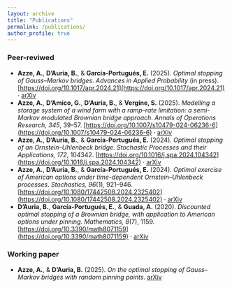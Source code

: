 ```yaml
---
layout: archive
title: "Publications"
permalink: /publications/
author_profile: true
---
```


### Peer-reviwed  
  
  * **Azze, A.**, **D’Auria, B.**, & **García-Portugués, E.** (2025). *Optimal stopping of Gauss–Markov bridges*. _Advances in Applied Probability_ (in press). [https://doi.org/10.1017/apr.2024.21](https://doi.org/10.1017/apr.2024.21) · [arXiv](https://arxiv.org/abs/2211.05835)
  * **Azze, A.**, **D’Amico, G.**, **D’Auria, B.**, & **Vergine, S.** (2025). *Modelling a storage system of a wind farm with a ramp-rate limitation: a semi-Markov modulated Brownian bridge approach*. _Annals of Operations Research, 345_, 39–57. [https://doi.org/10.1007/s10479-024-06236-6](https://doi.org/10.1007/s10479-024-06236-6) · [arXiv](https://arxiv.org/abs/2501.17464)
  * **Azze, A.**, **D’Auria, B.**, & **García-Portugués, E.** (2024). *Optimal stopping of an Ornstein–Uhlenbeck bridge*. _Stochastic Processes and their Applications, 172_, 104342. [https://doi.org/10.1016/j.spa.2024.104342](https://doi.org/10.1016/j.spa.2024.104342) · [arXiv](https://arxiv.org/abs/2110.13056)
  *  **Azze, A.**, **D’Auria, B.**, & **García-Portugués, E.** (2024). *Optimal exercise of American options under time-dependent Ornstein–Uhlenbeck processes*. _Stochastics, 96_(1), 921–946. [https://doi.org/10.1080/17442508.2024.2325402](https://doi.org/10.1080/17442508.2024.2325402) · [arXiv](https://arxiv.org/abs/2211.04095)
  * **D’Auria, B.**, **García-Portugués, E.**, & **Guada, A.** (2020). *Discounted optimal stopping of a Brownian bridge, with application to American options under pinning*. _Mathematics, 8_(7), 1159. [https://doi.org/10.3390/math8071159](https://doi.org/10.3390/math8071159) · [arXiv](https://arxiv.org/abs/1903.11686)

### Working paper

  * **Azze, A.**, & **D’Auria, B.** (2025). *On the optimal stopping of Gauss–Markov bridges with random pinning points*. [arXiv](https://doi.org/10.48550/arXiv.2505.03636)
 